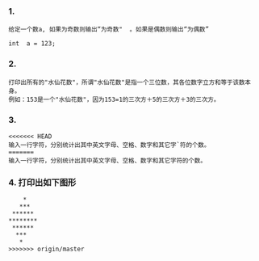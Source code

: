 ### 1.
```
给定一个数a, 如果为奇数则输出“为奇数"  。如果是偶数则输出“为偶数”

int  a = 123;
```

### 2.
```
打印出所有的"水仙花数"，所谓"水仙花数"是指一个三位数，其各位数字立方和等于该数本身。
例如：153是一个"水仙花数"，因为153=1的三次方＋5的三次方＋3的三次方。
```

### 3.
```
<<<<<<< HEAD
输入一行字符，分别统计出其中英文字母、空格、数字和其它字`符的个数。
=======
输入一行字符，分别统计出其中英文字母、空格、数字和其它字符的个数。
```

### 4. 打印出如下图形
```
    *
   *** 
 ****** 
******** 
 ****** 
  *** 
   * 
>>>>>>> origin/master
```